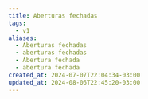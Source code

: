 ```yaml
---
title: Aberturas fechadas
tags:
  - v1
aliases:
  - Aberturas fechadas
  - aberturas fechadas
  - Abertura fechada
  - abertura fechada
created_at: 2024-07-07T22:04:34-03:00
updated_at: 2024-08-06T22:45:20-03:00
---
```


